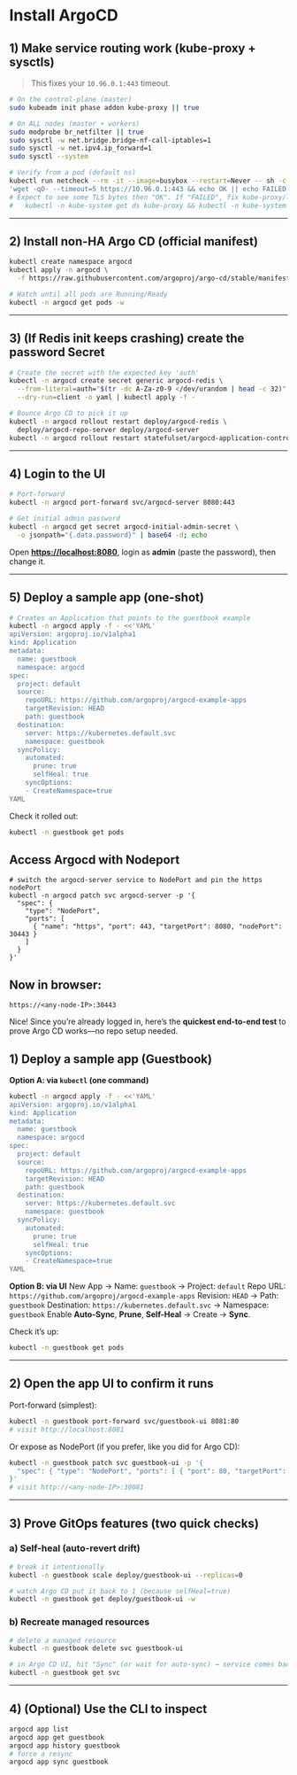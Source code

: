 # Install ArgoCD

## 1) Make service routing work (kube-proxy + sysctls)

> This fixes your `10.96.0.1:443` timeout.

```bash
# On the control-plane (master)
sudo kubeadm init phase addon kube-proxy || true

# On ALL nodes (master + workers)
sudo modprobe br_netfilter || true
sudo sysctl -w net.bridge.bridge-nf-call-iptables=1
sudo sysctl -w net.ipv4.ip_forward=1
sudo sysctl --system

# Verify from a pod (default ns)
kubectl run netcheck --rm -it --image=busybox --restart=Never -- sh -c \
'wget -qO- --timeout=5 https://10.96.0.1:443 && echo OK || echo FAILED'
# Expect to see some TLS bytes then "OK". If "FAILED", fix kube-proxy/logs before continuing:
#   kubectl -n kube-system get ds kube-proxy && kubectl -n kube-system logs ds/kube-proxy --tail=200
```

---

## 2) Install **non-HA** Argo CD (official manifest)

```bash
kubectl create namespace argocd
kubectl apply -n argocd \
  -f https://raw.githubusercontent.com/argoproj/argo-cd/stable/manifests/install.yaml

# Watch until all pods are Running/Ready
kubectl -n argocd get pods -w
```

---

## 3) (If Redis init keeps crashing) create the password Secret

```bash
# Create the secret with the expected key 'auth'
kubectl -n argocd create secret generic argocd-redis \
  --from-literal=auth="$(tr -dc A-Za-z0-9 </dev/urandom | head -c 32)" \
  --dry-run=client -o yaml | kubectl apply -f -

# Bounce Argo CD to pick it up
kubectl -n argocd rollout restart deploy/argocd-redis \
  deploy/argocd-repo-server deploy/argocd-server
kubectl -n argocd rollout restart statefulset/argocd-application-controller
```

---

## 4) Login to the UI

```bash
# Port-forward
kubectl -n argocd port-forward svc/argocd-server 8080:443

# Get initial admin password
kubectl -n argocd get secret argocd-initial-admin-secret \
  -o jsonpath="{.data.password}" | base64 -d; echo
```

Open **[https://localhost:8080](https://localhost:8080)**, login as **admin** (paste the password), then change it.

---

## 5) Deploy a sample app (one-shot)

```bash
# Creates an Application that points to the guestbook example
kubectl -n argocd apply -f - <<'YAML'
apiVersion: argoproj.io/v1alpha1
kind: Application
metadata:
  name: guestbook
  namespace: argocd
spec:
  project: default
  source:
    repoURL: https://github.com/argoproj/argocd-example-apps
    targetRevision: HEAD
    path: guestbook
  destination:
    server: https://kubernetes.default.svc
    namespace: guestbook
  syncPolicy:
    automated:
      prune: true
      selfHeal: true
    syncOptions:
    - CreateNamespace=true
YAML
```

Check it rolled out:

```bash
kubectl -n guestbook get pods
```

## Access Argocd with Nodeport

```
# switch the argocd-server service to NodePort and pin the https nodePort
kubectl -n argocd patch svc argocd-server -p '{
  "spec": {
    "type": "NodePort",
    "ports": [
      { "name": "https", "port": 443, "targetPort": 8080, "nodePort": 30443 }
    ]
  }
}'

```
## Now in browser:
```
https://<any-node-IP>:30443
```

Nice! Since you’re already logged in, here’s the **quickest end-to-end test** to prove Argo CD works—no repo setup needed.

## 1) Deploy a sample app (Guestbook)

**Option A: via `kubectl` (one command)**

```bash
kubectl -n argocd apply -f - <<'YAML'
apiVersion: argoproj.io/v1alpha1
kind: Application
metadata:
  name: guestbook
  namespace: argocd
spec:
  project: default
  source:
    repoURL: https://github.com/argoproj/argocd-example-apps
    targetRevision: HEAD
    path: guestbook
  destination:
    server: https://kubernetes.default.svc
    namespace: guestbook
  syncPolicy:
    automated:
      prune: true
      selfHeal: true
    syncOptions:
    - CreateNamespace=true
YAML
```

**Option B: via UI**
New App → Name: `guestbook` → Project: `default`
Repo URL: `https://github.com/argoproj/argocd-example-apps`
Revision: `HEAD` → Path: `guestbook`
Destination: `https://kubernetes.default.svc` → Namespace: `guestbook`
Enable **Auto-Sync**, **Prune**, **Self-Heal** → Create → **Sync**.

Check it’s up:

```bash
kubectl -n guestbook get pods
```

---

## 2) Open the app UI to confirm it runs

Port-forward (simplest):

```bash
kubectl -n guestbook port-forward svc/guestbook-ui 8081:80
# visit http://localhost:8081
```

Or expose as NodePort (if you prefer, like you did for Argo CD):

```bash
kubectl -n guestbook patch svc guestbook-ui -p '{
  "spec": { "type": "NodePort", "ports": [ { "port": 80, "targetPort": 80, "nodePort": 30081, "name": "http" } ] }
}'
# visit http://<any-node-IP>:30081
```

---

## 3) Prove GitOps features (two quick checks)

### a) Self-heal (auto-revert drift)

```bash
# break it intentionally
kubectl -n guestbook scale deploy/guestbook-ui --replicas=0

# watch Argo CD put it back to 1 (because selfHeal=true)
kubectl -n guestbook get deploy/guestbook-ui -w
```

### b) Recreate managed resources

```bash
# delete a managed resource
kubectl -n guestbook delete svc guestbook-ui

# in Argo CD UI, hit "Sync" (or wait for auto-sync) → service comes back
kubectl -n guestbook get svc
```

---

## 4) (Optional) Use the CLI to inspect

```bash
argocd app list
argocd app get guestbook
argocd app history guestbook
# force a resync
argocd app sync guestbook
```





